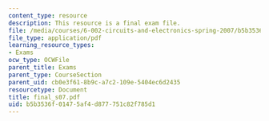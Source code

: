 ```yaml
---
content_type: resource
description: This resource is a final exam file.
file: /media/courses/6-002-circuits-and-electronics-spring-2007/b5b3536f01475af4d877751c82f785d1_final_s07.pdf
file_type: application/pdf
learning_resource_types:
- Exams
ocw_type: OCWFile
parent_title: Exams
parent_type: CourseSection
parent_uid: cb0e3f61-8b9c-a7c2-109e-5404ec6d2435
resourcetype: Document
title: final_s07.pdf
uid: b5b3536f-0147-5af4-d877-751c82f785d1
---
```

